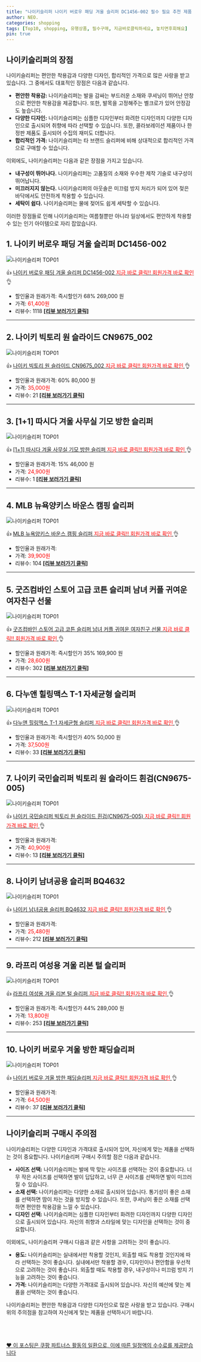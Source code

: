 ```yaml
---
title: "나이키슬리퍼 나이키 버로우 패딩 겨울 슬리퍼 DC1456-002 필수 필요 추천 제품 비교 최저 가격 비교 장점 구매 후기 구매평"
author: NEO.
categories: shopping
tags: [Top10, shopping, 유행상품, 필수구매, 지금바로클릭하세요, 놓치면후회해요]
pin: true
---
```

## 나이키슬리퍼의 장점

나이키슬리퍼는 편안한 착용감과 다양한 디자인, 합리적인 가격으로 많은 사랑을 받고 있습니다. 그 중에서도 대표적인 장점은 다음과 같습니다.

* **편안한 착용감:** 나이키슬리퍼는 발을 감싸는 부드러운 소재와 쿠셔닝이 뛰어난 안창으로 편안한 착용감을 제공합니다. 또한, 발목을 고정해주는 벨크로가 있어 안정감도 높습니다.
* **다양한 디자인:** 나이키슬리퍼는 심플한 디자인부터 화려한 디자인까지 다양한 디자인으로 출시되어 취향에 따라 선택할 수 있습니다. 또한, 콜라보레이션 제품이나 한정판 제품도 출시되어 수집의 재미도 더합니다.
* **합리적인 가격:** 나이키슬리퍼는 타 브랜드 슬리퍼에 비해 상대적으로 합리적인 가격으로 구매할 수 있습니다.

이외에도, 나이키슬리퍼는 다음과 같은 장점을 가지고 있습니다.

* **내구성이 뛰어나다.** 나이키슬리퍼는 고품질의 소재와 우수한 제작 기술로 내구성이 뛰어납니다.
* **미끄러지지 않는다.** 나이키슬리퍼의 아웃솔은 미끄럼 방지 처리가 되어 있어 젖은 바닥에서도 안전하게 착용할 수 있습니다.
* **세탁이 쉽다.** 나이키슬리퍼는 물에 젖어도 쉽게 세탁할 수 있습니다.

이러한 장점들로 인해 나이키슬리퍼는 여름철뿐만 아니라 일상에서도 편안하게 착용할 수 있는 인기 아이템으로 자리 잡았습니다.

   

## 1. 나이키 버로우 패딩 겨울 슬리퍼 DC1456-002

![나이키슬리퍼 TOP01](https://thumbnail8.coupangcdn.com/thumbnails/remote/490x490ex/image/vendor_inventory/05db/3645829e36299571f1f834e5a9d8154b28ecda1be36f2dbb83bcb46d770d.jpg)


👍 [나이키 버로우 패딩 겨울 슬리퍼 DC1456-002 <font color=red> 지금 바로 클릭!! 회원가격 바로 확인 </font> ](https://link.coupang.com/re/AFFSDP?lptag=AF3617701&subid=GithubCoopas&pageKey=6804155622&traceid=V0-153&itemId=16074497109&vendorItemId=87749451258) 👌 


- 할인율과 원래가격: 즉시할인가 68%  269,000   원
- 가격: <span style='color:red'>61,400원</span>
- 리뷰수: 1118  [**[리뷰 보러가기 클릭]**](https://link.coupang.com/re/AFFSDP?lptag=AF3617701&subid=GithubCoopas&pageKey=6804155622&traceid=V0-153&itemId=16074497109&vendorItemId=87749451258)

---


   

## 2. 나이키 빅토리 원 슬라이드 CN9675_002

![나이키슬리퍼 TOP01](https://thumbnail8.coupangcdn.com/thumbnails/remote/490x490ex/image/vendor_inventory/6198/ebbb486cf80ec1f1e83083f4738bff1c8e38dc0039fe36415233f992b8a1.jpg)


👍 [나이키 빅토리 원 슬라이드 CN9675_002 <font color=red> 지금 바로 클릭!! 회원가격 바로 확인 </font> ](https://link.coupang.com/re/AFFSDP?lptag=AF3617701&subid=GithubCoopas&pageKey=4806043589&traceid=V0-153&itemId=6176630195&vendorItemId=85863085857) 👌 


- 할인율과 원래가격: 60%  80,000   원
- 가격: <span style='color:red'>35,000원</span>
- 리뷰수: 21  [**[리뷰 보러가기 클릭]**](https://link.coupang.com/re/AFFSDP?lptag=AF3617701&subid=GithubCoopas&pageKey=4806043589&traceid=V0-153&itemId=6176630195&vendorItemId=85863085857)

---


   

## 3. [1+1] 따시다 겨울 사무실 기모 방한 슬리퍼

![나이키슬리퍼 TOP01](https://thumbnail10.coupangcdn.com/thumbnails/remote/490x490ex/image/vendor_inventory/9e28/13cf959f223ad32cfb4553caafcfcc116c83682c8dd1e102e36c21a37207.png)


👍 [[1+1] 따시다 겨울 사무실 기모 방한 슬리퍼 <font color=red> 지금 바로 클릭!! 회원가격 바로 확인 </font> ](https://link.coupang.com/re/AFFSDP?lptag=AF3617701&subid=GithubCoopas&pageKey=7720506671&traceid=V0-153&itemId=20719302683&vendorItemId=87790170985) 👌 


- 할인율과 원래가격: 15%  46,000   원
- 가격: <span style='color:red'>24,900원</span>
- 리뷰수: 1  [**[리뷰 보러가기 클릭]**](https://link.coupang.com/re/AFFSDP?lptag=AF3617701&subid=GithubCoopas&pageKey=7720506671&traceid=V0-153&itemId=20719302683&vendorItemId=87790170985)

---


   

## 4. MLB 뉴욕양키스 바운스 캠핑 슬리퍼

![나이키슬리퍼 TOP01](https://thumbnail7.coupangcdn.com/thumbnails/remote/490x490ex/image/vendor_inventory/8e25/5a1556c0e9baabd806d3de3248e7ff7ccaec4afe1d1b6aa3c52b48721f95.jpg)


👍 [MLB 뉴욕양키스 바운스 캠핑 슬리퍼 <font color=red> 지금 바로 클릭!! 회원가격 바로 확인 </font> ](https://link.coupang.com/re/AFFSDP?lptag=AF3617701&subid=GithubCoopas&pageKey=7227956544&traceid=V0-153&itemId=18333328556&vendorItemId=85477816910) 👌 


- 할인율과 원래가격: 
- 가격: <span style='color:red'>39,900원</span>
- 리뷰수: 104  [**[리뷰 보러가기 클릭]**](https://link.coupang.com/re/AFFSDP?lptag=AF3617701&subid=GithubCoopas&pageKey=7227956544&traceid=V0-153&itemId=18333328556&vendorItemId=85477816910)

---


   

## 5. 굿즈컴바인 스토어 고급 코튼 슬리퍼 남녀 커플 귀여운 여자친구 선물

![나이키슬리퍼 TOP01](https://thumbnail9.coupangcdn.com/thumbnails/remote/490x490ex/image/vendor_inventory/9597/5b23f45351a6e080a0d160480f99591df579b1e02d005112efc2a9776924.jpg)


👍 [굿즈컴바인 스토어 고급 코튼 슬리퍼 남녀 커플 귀여운 여자친구 선물 <font color=red> 지금 바로 클릭!! 회원가격 바로 확인 </font> ](https://link.coupang.com/re/AFFSDP?lptag=AF3617701&subid=GithubCoopas&pageKey=7701621475&traceid=V0-153&itemId=20621964640&vendorItemId=87696193790) 👌 


- 할인율과 원래가격: 즉시할인가 35%  169,900   원
- 가격: <span style='color:red'>28,600원</span>
- 리뷰수: 302  [**[리뷰 보러가기 클릭]**](https://link.coupang.com/re/AFFSDP?lptag=AF3617701&subid=GithubCoopas&pageKey=7701621475&traceid=V0-153&itemId=20621964640&vendorItemId=87696193790)

---


   

## 6. 다누앤 힐링맥스 T-1 자세균형 슬리퍼

![나이키슬리퍼 TOP01](https://thumbnail6.coupangcdn.com/thumbnails/remote/490x490ex/image/vendor_inventory/e3ea/e9af85f8336759c79adfd049919411bd156fa6b6ef3dbf8d9723c35f345a.png)


👍 [다누앤 힐링맥스 T-1 자세균형 슬리퍼 <font color=red> 지금 바로 클릭!! 회원가격 바로 확인 </font> ](https://link.coupang.com/re/AFFSDP?lptag=AF3617701&subid=GithubCoopas&pageKey=5792035371&traceid=V0-153&itemId=9905592171&vendorItemId=77188934539) 👌 


- 할인율과 원래가격: 즉시할인가 40%  50,000   원
- 가격: <span style='color:red'>37,500원</span>
- 리뷰수: 33  [**[리뷰 보러가기 클릭]**](https://link.coupang.com/re/AFFSDP?lptag=AF3617701&subid=GithubCoopas&pageKey=5792035371&traceid=V0-153&itemId=9905592171&vendorItemId=77188934539)

---


   

## 7. 나이키 국민슬리퍼 빅토리 원 슬라이드 흰검(CN9675-005)

![나이키슬리퍼 TOP01](https://thumbnail7.coupangcdn.com/thumbnails/remote/490x490ex/image/vendor_inventory/3c2f/a79ea114de545ccc7b560bc74f6a80d0ff5f4709ae604a76494a5b061e93.jpg)


👍 [나이키 국민슬리퍼 빅토리 원 슬라이드 흰검(CN9675-005) <font color=red> 지금 바로 클릭!! 회원가격 바로 확인 </font> ](https://link.coupang.com/re/AFFSDP?lptag=AF3617701&subid=GithubCoopas&pageKey=6359571484&traceid=V0-153&itemId=13420070170&vendorItemId=78796955098) 👌 


- 할인율과 원래가격: 
- 가격: <span style='color:red'>40,900원</span>
- 리뷰수: 13  [**[리뷰 보러가기 클릭]**](https://link.coupang.com/re/AFFSDP?lptag=AF3617701&subid=GithubCoopas&pageKey=6359571484&traceid=V0-153&itemId=13420070170&vendorItemId=78796955098)

---


   

## 8. 나이키 남녀공용 슬리퍼 BQ4632

![나이키슬리퍼 TOP01](https://thumbnail8.coupangcdn.com/thumbnails/remote/490x490ex/image/vendor_inventory/ea21/a4ce1a5dd2ffa8150172bd0bcafb74e988b55d05aa12dd24f57c651403b2.jpg)


👍 [나이키 남녀공용 슬리퍼 BQ4632 <font color=red> 지금 바로 클릭!! 회원가격 바로 확인 </font> ](https://link.coupang.com/re/AFFSDP?lptag=AF3617701&subid=GithubCoopas&pageKey=7353530700&traceid=V0-153&itemId=18928399763&vendorItemId=86055280433) 👌 


- 할인율과 원래가격: 
- 가격: <span style='color:red'>25,480원</span>
- 리뷰수: 212  [**[리뷰 보러가기 클릭]**](https://link.coupang.com/re/AFFSDP?lptag=AF3617701&subid=GithubCoopas&pageKey=7353530700&traceid=V0-153&itemId=18928399763&vendorItemId=86055280433)

---


   

## 9. 라프리 여성용 겨울 리본 털 슬리퍼

![나이키슬리퍼 TOP01](https://thumbnail8.coupangcdn.com/thumbnails/remote/490x490ex/image/vendor_inventory/242e/2df31e64cf45d912cd3e4a430ded1cce938118538d5f6e1a57cc40ed1c59.jpg)


👍 [라프리 여성용 겨울 리본 털 슬리퍼 <font color=red> 지금 바로 클릭!! 회원가격 바로 확인 </font> ](https://link.coupang.com/re/AFFSDP?lptag=AF3617701&subid=GithubCoopas&pageKey=7646859317&traceid=V0-153&itemId=20335463900&vendorItemId=87420472116) 👌 


- 할인율과 원래가격: 즉시할인가 44%  289,000   원
- 가격: <span style='color:red'>13,800원</span>
- 리뷰수: 253  [**[리뷰 보러가기 클릭]**](https://link.coupang.com/re/AFFSDP?lptag=AF3617701&subid=GithubCoopas&pageKey=7646859317&traceid=V0-153&itemId=20335463900&vendorItemId=87420472116)

---


   

## 10. 나이키 버로우 겨울 방한 패딩슬리퍼

![나이키슬리퍼 TOP01](https://thumbnail7.coupangcdn.com/thumbnails/remote/490x490ex/image/vendor_inventory/3afc/34ba8f4f9865a5a8dc68957fdbfcd24fe6a066e7107a97ee603c357fc817.jpg)


👍 [나이키 버로우 겨울 방한 패딩슬리퍼 <font color=red> 지금 바로 클릭!! 회원가격 바로 확인 </font> ](https://link.coupang.com/re/AFFSDP?lptag=AF3617701&subid=GithubCoopas&pageKey=7704652443&traceid=V0-153&itemId=20637405543&vendorItemId=87711033227) 👌 


- 할인율과 원래가격: 
- 가격: <span style='color:red'>64,500원</span>
- 리뷰수: 37  [**[리뷰 보러가기 클릭]**](https://link.coupang.com/re/AFFSDP?lptag=AF3617701&subid=GithubCoopas&pageKey=7704652443&traceid=V0-153&itemId=20637405543&vendorItemId=87711033227)

---
## 나이키슬리퍼 구매시 주의점

나이키슬리퍼는 다양한 디자인과 가격대로 출시되어 있어, 자신에게 맞는 제품을 선택하는 것이 중요합니다. 나이키슬리퍼 구매시 주의할 점은 다음과 같습니다.

* **사이즈 선택:** 나이키슬리퍼는 발에 딱 맞는 사이즈를 선택하는 것이 중요합니다. 너무 작은 사이즈를 선택하면 발이 답답하고, 너무 큰 사이즈를 선택하면 발이 미끄러질 수 있습니다.
* **소재 선택:** 나이키슬리퍼는 다양한 소재로 출시되어 있습니다. 통기성이 좋은 소재를 선택하면 땀이 차는 것을 방지할 수 있습니다. 또한, 쿠셔닝이 좋은 소재를 선택하면 편안한 착용감을 느낄 수 있습니다.
* **디자인 선택:** 나이키슬리퍼는 심플한 디자인부터 화려한 디자인까지 다양한 디자인으로 출시되어 있습니다. 자신의 취향과 스타일에 맞는 디자인을 선택하는 것이 중요합니다.

이외에도, 나이키슬리퍼 구매시 다음과 같은 사항을 고려하는 것이 좋습니다.

* **용도:** 나이키슬리퍼는 실내에서만 착용할 것인지, 외출할 때도 착용할 것인지에 따라 선택하는 것이 좋습니다. 실내에서만 착용할 경우, 디자인이나 편안함을 우선적으로 고려하는 것이 좋습니다. 외출할 때도 착용할 경우, 내구성이나 미끄럼 방지 기능을 고려하는 것이 좋습니다.
* **가격:** 나이키슬리퍼는 다양한 가격대로 출시되어 있습니다. 자신의 예산에 맞는 제품을 선택하는 것이 좋습니다.

나이키슬리퍼는 편안한 착용감과 다양한 디자인으로 많은 사랑을 받고 있습니다. 구매시 위의 주의점을 참고하여 자신에게 맞는 제품을 선택하시기 바랍니다.<br><br><br><br><br> [ ❤  이 포스팅은 쿠팡 파트너스 활동의 일환으로, 이에 따른 일정액의 수수료를 제공받습니다](https://link.coupang.com/a/bcEFyh)